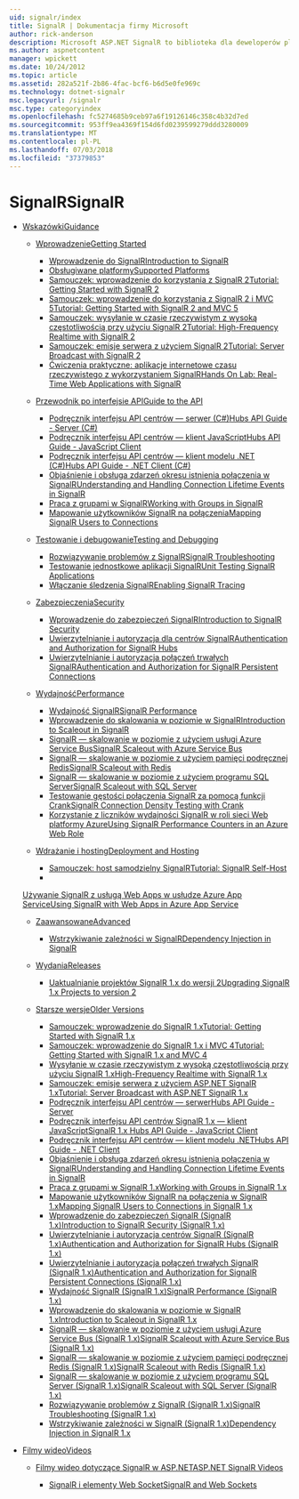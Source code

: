 ```yaml
---
uid: signalr/index
title: SignalR | Dokumentacja firmy Microsoft
author: rick-anderson
description: Microsoft ASP.NET SignalR to biblioteka dla deweloperów platformy ASP.NET, która upraszcza proces dodawania funkcji sieci web w czasie rzeczywistym do aplikacji.
ms.author: aspnetcontent
manager: wpickett
ms.date: 10/24/2012
ms.topic: article
ms.assetid: 282a521f-2b86-4fac-bcf6-b6d5e0fe969c
ms.technology: dotnet-signalr
msc.legacyurl: /signalr
msc.type: categoryindex
ms.openlocfilehash: fc5274685b9ceb97a6f19126146c358c4b32d7ed
ms.sourcegitcommit: 953ff9ea4369f154d6fd0239599279ddd3280009
ms.translationtype: MT
ms.contentlocale: pl-PL
ms.lasthandoff: 07/03/2018
ms.locfileid: "37379853"
---
```

<a name="signalr"></a><span data-ttu-id="46d4a-103">SignalR</span><span class="sxs-lookup"><span data-stu-id="46d4a-103">SignalR</span></span>
====================
- [<span data-ttu-id="46d4a-104">Wskazówki</span><span class="sxs-lookup"><span data-stu-id="46d4a-104">Guidance</span></span>](overview/index.md)

    - [<span data-ttu-id="46d4a-105">Wprowadzenie</span><span class="sxs-lookup"><span data-stu-id="46d4a-105">Getting Started</span></span>](overview/getting-started/index.md)

        - [<span data-ttu-id="46d4a-106">Wprowadzenie do SignalR</span><span class="sxs-lookup"><span data-stu-id="46d4a-106">Introduction to SignalR</span></span>](overview/getting-started/introduction-to-signalr.md)
        - [<span data-ttu-id="46d4a-107">Obsługiwane platformy</span><span class="sxs-lookup"><span data-stu-id="46d4a-107">Supported Platforms</span></span>](overview/getting-started/supported-platforms.md)
        - [<span data-ttu-id="46d4a-108">Samouczek: wprowadzenie do korzystania z SignalR 2</span><span class="sxs-lookup"><span data-stu-id="46d4a-108">Tutorial: Getting Started with SignalR 2</span></span>](overview/getting-started/tutorial-getting-started-with-signalr.md)
        - [<span data-ttu-id="46d4a-109">Samouczek: wprowadzenie do korzystania z SignalR 2 i MVC 5</span><span class="sxs-lookup"><span data-stu-id="46d4a-109">Tutorial: Getting Started with SignalR 2 and MVC 5</span></span>](overview/getting-started/tutorial-getting-started-with-signalr-and-mvc.md)
        - [<span data-ttu-id="46d4a-110">Samouczek: wysyłanie w czasie rzeczywistym z wysoką częstotliwością przy użyciu SignalR 2</span><span class="sxs-lookup"><span data-stu-id="46d4a-110">Tutorial: High-Frequency Realtime with SignalR 2</span></span>](overview/getting-started/tutorial-high-frequency-realtime-with-signalr.md)
        - [<span data-ttu-id="46d4a-111">Samouczek: emisje serwera z użyciem SignalR 2</span><span class="sxs-lookup"><span data-stu-id="46d4a-111">Tutorial: Server Broadcast with SignalR 2</span></span>](overview/getting-started/tutorial-server-broadcast-with-signalr.md)
        - [<span data-ttu-id="46d4a-112">Ćwiczenia praktyczne: aplikacje internetowe czasu rzeczywistego z wykorzystaniem SignalR</span><span class="sxs-lookup"><span data-stu-id="46d4a-112">Hands On Lab: Real-Time Web Applications with SignalR</span></span>](overview/getting-started/real-time-web-applications-with-signalr.md)
    - [<span data-ttu-id="46d4a-113">Przewodnik po interfejsie API</span><span class="sxs-lookup"><span data-stu-id="46d4a-113">Guide to the API</span></span>](overview/guide-to-the-api/index.md)

        - [<span data-ttu-id="46d4a-114">Podręcznik interfejsu API centrów — serwer (C#)</span><span class="sxs-lookup"><span data-stu-id="46d4a-114">Hubs API Guide - Server (C#)</span></span>](overview/guide-to-the-api/hubs-api-guide-server.md)
        - [<span data-ttu-id="46d4a-115">Podręcznik interfejsu API centrów — klient JavaScript</span><span class="sxs-lookup"><span data-stu-id="46d4a-115">Hubs API Guide - JavaScript Client</span></span>](overview/guide-to-the-api/hubs-api-guide-javascript-client.md)
        - [<span data-ttu-id="46d4a-116">Podręcznik interfejsu API centrów — klient modelu .NET (C#)</span><span class="sxs-lookup"><span data-stu-id="46d4a-116">Hubs API Guide - .NET Client (C#)</span></span>](overview/guide-to-the-api/hubs-api-guide-net-client.md)
        - [<span data-ttu-id="46d4a-117">Objaśnienie i obsługa zdarzeń okresu istnienia połączenia w SignalR</span><span class="sxs-lookup"><span data-stu-id="46d4a-117">Understanding and Handling Connection Lifetime Events in SignalR</span></span>](overview/guide-to-the-api/handling-connection-lifetime-events.md)
        - [<span data-ttu-id="46d4a-118">Praca z grupami w SignalR</span><span class="sxs-lookup"><span data-stu-id="46d4a-118">Working with Groups in SignalR</span></span>](overview/guide-to-the-api/working-with-groups.md)
        - [<span data-ttu-id="46d4a-119">Mapowanie użytkowników SignalR na połączenia</span><span class="sxs-lookup"><span data-stu-id="46d4a-119">Mapping SignalR Users to Connections</span></span>](overview/guide-to-the-api/mapping-users-to-connections.md)
    - [<span data-ttu-id="46d4a-120">Testowanie i debugowanie</span><span class="sxs-lookup"><span data-stu-id="46d4a-120">Testing and Debugging</span></span>](overview/testing-and-debugging/index.md)

        - [<span data-ttu-id="46d4a-121">Rozwiązywanie problemów z SignalR</span><span class="sxs-lookup"><span data-stu-id="46d4a-121">SignalR Troubleshooting</span></span>](overview/testing-and-debugging/troubleshooting.md)
        - [<span data-ttu-id="46d4a-122">Testowanie jednostkowe aplikacji SignalR</span><span class="sxs-lookup"><span data-stu-id="46d4a-122">Unit Testing SignalR Applications</span></span>](overview/testing-and-debugging/unit-testing-signalr-applications.md)
        - [<span data-ttu-id="46d4a-123">Włączanie śledzenia SignalR</span><span class="sxs-lookup"><span data-stu-id="46d4a-123">Enabling SignalR Tracing</span></span>](overview/testing-and-debugging/enabling-signalr-tracing.md)
    - [<span data-ttu-id="46d4a-124">Zabezpieczenia</span><span class="sxs-lookup"><span data-stu-id="46d4a-124">Security</span></span>](overview/security/index.md)

        - [<span data-ttu-id="46d4a-125">Wprowadzenie do zabezpieczeń SignalR</span><span class="sxs-lookup"><span data-stu-id="46d4a-125">Introduction to SignalR Security</span></span>](overview/security/introduction-to-security.md)
        - [<span data-ttu-id="46d4a-126">Uwierzytelnianie i autoryzacja dla centrów SignalR</span><span class="sxs-lookup"><span data-stu-id="46d4a-126">Authentication and Authorization for SignalR Hubs</span></span>](overview/security/hub-authorization.md)
        - [<span data-ttu-id="46d4a-127">Uwierzytelnianie i autoryzacja połączeń trwałych SignalR</span><span class="sxs-lookup"><span data-stu-id="46d4a-127">Authentication and Authorization for SignalR Persistent Connections</span></span>](overview/security/persistent-connection-authorization.md)
    - [<span data-ttu-id="46d4a-128">Wydajność</span><span class="sxs-lookup"><span data-stu-id="46d4a-128">Performance</span></span>](overview/performance/index.md)

        - [<span data-ttu-id="46d4a-129">Wydajność SignalR</span><span class="sxs-lookup"><span data-stu-id="46d4a-129">SignalR Performance</span></span>](overview/performance/signalr-performance.md)
        - [<span data-ttu-id="46d4a-130">Wprowadzenie do skalowania w poziomie w SignalR</span><span class="sxs-lookup"><span data-stu-id="46d4a-130">Introduction to Scaleout in SignalR</span></span>](overview/performance/scaleout-in-signalr.md)
        - [<span data-ttu-id="46d4a-131">SignalR — skalowanie w poziomie z użyciem usługi Azure Service Bus</span><span class="sxs-lookup"><span data-stu-id="46d4a-131">SignalR Scaleout with Azure Service Bus</span></span>](overview/performance/scaleout-with-windows-azure-service-bus.md)
        - [<span data-ttu-id="46d4a-132">SignalR — skalowanie w poziomie z użyciem pamięci podręcznej Redis</span><span class="sxs-lookup"><span data-stu-id="46d4a-132">SignalR Scaleout with Redis</span></span>](overview/performance/scaleout-with-redis.md)
        - [<span data-ttu-id="46d4a-133">SignalR — skalowanie w poziomie z użyciem programu SQL Server</span><span class="sxs-lookup"><span data-stu-id="46d4a-133">SignalR Scaleout with SQL Server</span></span>](overview/performance/scaleout-with-sql-server.md)
        - [<span data-ttu-id="46d4a-134">Testowanie gęstości połączenia SignalR za pomocą funkcji Crank</span><span class="sxs-lookup"><span data-stu-id="46d4a-134">SignalR Connection Density Testing with Crank</span></span>](overview/performance/signalr-connection-density-testing-with-crank.md)
        - [<span data-ttu-id="46d4a-135">Korzystanie z liczników wydajności SignalR w roli sieci Web platformy Azure</span><span class="sxs-lookup"><span data-stu-id="46d4a-135">Using SignalR Performance Counters in an Azure Web Role</span></span>](overview/performance/using-signalr-performance-counters-in-an-azure-web-role.md)
    - [<span data-ttu-id="46d4a-136">Wdrażanie i hosting</span><span class="sxs-lookup"><span data-stu-id="46d4a-136">Deployment and Hosting</span></span>](overview/deployment/index.md)

        - [<span data-ttu-id="46d4a-137">Samouczek: host samodzielny SignalR</span><span class="sxs-lookup"><span data-stu-id="46d4a-137">Tutorial: SignalR Self-Host</span></span>](overview/deployment/tutorial-signalr-self-host.md)
        - <span data-ttu-id="46d4a-138">
  [Używanie SignalR z usługą Web Apps w usłudze Azure App Service](overview/deployment/using-signalr-with-azure-web-sites.md)</span><span class="sxs-lookup"><span data-stu-id="46d4a-138">[Using SignalR with Web Apps in Azure App Service](overview/deployment/using-signalr-with-azure-web-sites.md)</span></span>
    - [<span data-ttu-id="46d4a-139">Zaawansowane</span><span class="sxs-lookup"><span data-stu-id="46d4a-139">Advanced</span></span>](overview/advanced/index.md)

        - [<span data-ttu-id="46d4a-140">Wstrzykiwanie zależności w SignalR</span><span class="sxs-lookup"><span data-stu-id="46d4a-140">Dependency Injection in SignalR</span></span>](overview/advanced/dependency-injection.md)
    - [<span data-ttu-id="46d4a-141">Wydania</span><span class="sxs-lookup"><span data-stu-id="46d4a-141">Releases</span></span>](overview/releases/index.md)

        - [<span data-ttu-id="46d4a-142">Uaktualnianie projektów SignalR 1.x do wersji 2</span><span class="sxs-lookup"><span data-stu-id="46d4a-142">Upgrading SignalR 1.x Projects to version 2</span></span>](overview/releases/upgrading-signalr-1x-projects-to-20.md)
    - [<span data-ttu-id="46d4a-143">Starsze wersje</span><span class="sxs-lookup"><span data-stu-id="46d4a-143">Older Versions</span></span>](overview/older-versions/index.md)

        - [<span data-ttu-id="46d4a-144">Samouczek: wprowadzenie do SignalR 1.x</span><span class="sxs-lookup"><span data-stu-id="46d4a-144">Tutorial: Getting Started with SignalR 1.x</span></span>](overview/older-versions/tutorial-getting-started-with-signalr.md)
        - [<span data-ttu-id="46d4a-145">Samouczek: wprowadzenie do SignalR 1.x i MVC 4</span><span class="sxs-lookup"><span data-stu-id="46d4a-145">Tutorial: Getting Started with SignalR 1.x and MVC 4</span></span>](overview/older-versions/tutorial-getting-started-with-signalr-and-mvc-4.md)
        - [<span data-ttu-id="46d4a-146">Wysyłanie w czasie rzeczywistym z wysoką częstotliwością przy użyciu SignalR 1.x</span><span class="sxs-lookup"><span data-stu-id="46d4a-146">High-Frequency Realtime with SignalR 1.x</span></span>](overview/older-versions/tutorial-high-frequency-realtime-with-signalr.md)
        - [<span data-ttu-id="46d4a-147">Samouczek: emisje serwera z użyciem ASP.NET SignalR 1.x</span><span class="sxs-lookup"><span data-stu-id="46d4a-147">Tutorial: Server Broadcast with ASP.NET SignalR 1.x</span></span>](overview/older-versions/tutorial-server-broadcast-with-aspnet-signalr.md)
        - [<span data-ttu-id="46d4a-148">Podręcznik interfejsu API centrów — serwer</span><span class="sxs-lookup"><span data-stu-id="46d4a-148">Hubs API Guide - Server</span></span>](overview/older-versions/signalr-1x-hubs-api-guide-server.md)
        - [<span data-ttu-id="46d4a-149">Podręcznik interfejsu API centrów SignalR 1.x — klient JavaScript</span><span class="sxs-lookup"><span data-stu-id="46d4a-149">SignalR 1.x Hubs API Guide - JavaScript Client</span></span>](overview/older-versions/signalr-1x-hubs-api-guide-javascript-client.md)
        - [<span data-ttu-id="46d4a-150">Podręcznik interfejsu API centrów — klient modelu .NET</span><span class="sxs-lookup"><span data-stu-id="46d4a-150">Hubs API Guide - .NET Client</span></span>](overview/older-versions/signalr-1x-hubs-api-guide-net-client.md)
        - [<span data-ttu-id="46d4a-151">Objaśnienie i obsługa zdarzeń okresu istnienia połączenia w SignalR</span><span class="sxs-lookup"><span data-stu-id="46d4a-151">Understanding and Handling Connection Lifetime Events in SignalR</span></span>](overview/older-versions/handling-connection-lifetime-events.md)
        - [<span data-ttu-id="46d4a-152">Praca z grupami w SignalR 1.x</span><span class="sxs-lookup"><span data-stu-id="46d4a-152">Working with Groups in SignalR 1.x</span></span>](overview/older-versions/working-with-groups.md)
        - [<span data-ttu-id="46d4a-153">Mapowanie użytkowników SignalR na połączenia w SignalR 1.x</span><span class="sxs-lookup"><span data-stu-id="46d4a-153">Mapping SignalR Users to Connections in SignalR 1.x</span></span>](overview/older-versions/mapping-users-to-connections.md)
        - [<span data-ttu-id="46d4a-154">Wprowadzenie do zabezpieczeń SignalR (SignalR 1.x)</span><span class="sxs-lookup"><span data-stu-id="46d4a-154">Introduction to SignalR Security (SignalR 1.x)</span></span>](overview/older-versions/introduction-to-security.md)
        - [<span data-ttu-id="46d4a-155">Uwierzytelnianie i autoryzacja centrów SignalR (SignalR 1.x)</span><span class="sxs-lookup"><span data-stu-id="46d4a-155">Authentication and Authorization for SignalR Hubs (SignalR 1.x)</span></span>](overview/older-versions/hub-authorization.md)
        - [<span data-ttu-id="46d4a-156">Uwierzytelnianie i autoryzacja połączeń trwałych SignalR (SignalR 1.x)</span><span class="sxs-lookup"><span data-stu-id="46d4a-156">Authentication and Authorization for SignalR Persistent Connections (SignalR 1.x)</span></span>](overview/older-versions/persistent-connection-authorization.md)
        - [<span data-ttu-id="46d4a-157">Wydajność SignalR (SignalR 1.x)</span><span class="sxs-lookup"><span data-stu-id="46d4a-157">SignalR Performance (SignalR 1.x)</span></span>](overview/older-versions/signalr-performance.md)
        - [<span data-ttu-id="46d4a-158">Wprowadzenie do skalowania w poziomie w SignalR 1.x</span><span class="sxs-lookup"><span data-stu-id="46d4a-158">Introduction to Scaleout in SignalR 1.x</span></span>](overview/older-versions/scaleout-in-signalr.md)
        - [<span data-ttu-id="46d4a-159">SignalR — skalowanie w poziomie z użyciem usługi Azure Service Bus (SignalR 1.x)</span><span class="sxs-lookup"><span data-stu-id="46d4a-159">SignalR Scaleout with Azure Service Bus (SignalR 1.x)</span></span>](overview/older-versions/scaleout-with-windows-azure-service-bus.md)
        - [<span data-ttu-id="46d4a-160">SignalR — skalowanie w poziomie z użyciem pamięci podręcznej Redis (SignalR 1.x)</span><span class="sxs-lookup"><span data-stu-id="46d4a-160">SignalR Scaleout with Redis (SignalR 1.x)</span></span>](overview/older-versions/scaleout-with-redis.md)
        - [<span data-ttu-id="46d4a-161">SignalR — skalowanie w poziomie z użyciem programu SQL Server (SignalR 1.x)</span><span class="sxs-lookup"><span data-stu-id="46d4a-161">SignalR Scaleout with SQL Server (SignalR 1.x)</span></span>](overview/older-versions/scaleout-with-sql-server.md)
        - [<span data-ttu-id="46d4a-162">Rozwiązywanie problemów z SignalR (SignalR 1.x)</span><span class="sxs-lookup"><span data-stu-id="46d4a-162">SignalR Troubleshooting (SignalR 1.x)</span></span>](overview/older-versions/troubleshooting.md)
        - [<span data-ttu-id="46d4a-163">Wstrzykiwanie zależności w SignalR (SignalR 1.x)</span><span class="sxs-lookup"><span data-stu-id="46d4a-163">Dependency Injection in SignalR 1.x</span></span>](overview/older-versions/dependency-injection.md)
- [<span data-ttu-id="46d4a-164">Filmy wideo</span><span class="sxs-lookup"><span data-stu-id="46d4a-164">Videos</span></span>](videos/index.md)

    - [<span data-ttu-id="46d4a-165">Filmy wideo dotyczące SignalR w ASP.NET</span><span class="sxs-lookup"><span data-stu-id="46d4a-165">ASP.NET SignalR Videos</span></span>](videos/getting-started/index.md)

        - [<span data-ttu-id="46d4a-166">SignalR i elementy Web Socket</span><span class="sxs-lookup"><span data-stu-id="46d4a-166">SignalR and Web Sockets</span></span>](videos/getting-started/signalr-and-web-sockets.md)

